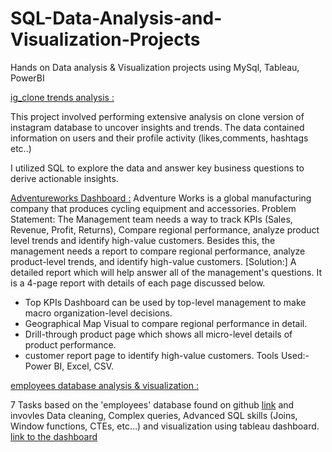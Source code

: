 # SQL-Data-Analysis-and-Visualization-Projects
Hands on Data analysis &amp; Visualization projects using MySql, Tableau, PowerBI

[ig_clone trends analysis : ](https://github.com/Afekatz/SQL-Data-Analysis-and-Visualization-Projects/tree/main/ig_clone%20project)

This project involved performing extensive analysis on clone version of instagram  database to uncover insights and trends.
The data contained information on users and their profile activity (likes,comments, hashtags etc..)

I utilized SQL to explore the data and answer key business questions to derive actionable insights.


[Adventureworks Dashboard :]()
Adventure Works is a global manufacturing company that produces cycling equipment and accessories.
Problem Statement:
The Management team needs a way to track KPIs (Sales, Revenue, Profit, Returns), Compare regional performance, analyze product level trends and identify high-value customers.
Besides this, the management needs a report to compare regional performance, analyze product-level trends, and identify high-value customers. 
[Solution:]
 A detailed report which will help answer all of the management's questions. It is a 4-page report with details of each page discussed below. 
 - Top KPIs Dashboard can be used by top-level management to make macro organization-level decisions. 
 - Geographical Map Visual to compare regional performance in detail. 
 - Drill-through product page which shows all micro-level details of product performance. 
 - customer report page to identify high-value customers.
Tools Used:- Power BI, Excel, CSV.

[employees database analysis & visualization : ](https://github.com/Afekatz/SQL-Data-Analysis-and-Visualization-Projects/tree/main/employees%20project)

7 Tasks based on the 'employees' database found on github [link](https://github.com/datacharmer/test_db/blob/master/employees.sql)
and invovles Data cleaning, Complex queries, Advanced SQL skills (Joins, Window functions, CTEs, etc...) and visualization using tableau dashboard.
[link to the dashboard](https://public.tableau.com/app/profile/afek.katz/viz/EmployeesDatabasedashboard/Employees_DatabaseDashboard?publish=yes)





